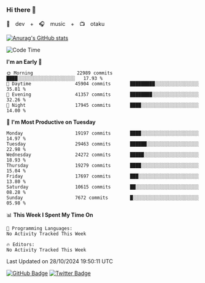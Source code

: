 ### Hi there 👋

🚀　dev　+　🎧　music　+　📺　otaku


[![Anurag's GitHub stats](https://github-readme-stats.vercel.app/api?username=koheitasaka&count_private=true&show_icons=true&theme=monokai)](https://github.com/koheitasaka/github-readme-stats)

<!--START_SECTION:waka-->
![Code Time](http://img.shields.io/badge/Code%20Time-1%2C161%20hrs%2023%20mins-blue)

**I'm an Early 🐤** 

```text
🌞 Morning                22989 commits       ████░░░░░░░░░░░░░░░░░░░░░   17.93 % 
🌆 Daytime                45904 commits       █████████░░░░░░░░░░░░░░░░   35.81 % 
🌃 Evening                41357 commits       ████████░░░░░░░░░░░░░░░░░   32.26 % 
🌙 Night                  17945 commits       ████░░░░░░░░░░░░░░░░░░░░░   14.00 % 
```
📅 **I'm Most Productive on Tuesday** 

```text
Monday                   19197 commits       ████░░░░░░░░░░░░░░░░░░░░░   14.97 % 
Tuesday                  29463 commits       ██████░░░░░░░░░░░░░░░░░░░   22.98 % 
Wednesday                24272 commits       █████░░░░░░░░░░░░░░░░░░░░   18.93 % 
Thursday                 19279 commits       ████░░░░░░░░░░░░░░░░░░░░░   15.04 % 
Friday                   17697 commits       ███░░░░░░░░░░░░░░░░░░░░░░   13.80 % 
Saturday                 10615 commits       ██░░░░░░░░░░░░░░░░░░░░░░░   08.28 % 
Sunday                   7672 commits        █░░░░░░░░░░░░░░░░░░░░░░░░   05.98 % 
```


📊 **This Week I Spent My Time On** 

```text
💬 Programming Languages: 
No Activity Tracked This Week

🔥 Editors: 
No Activity Tracked This Week
```


 Last Updated on 28/10/2024 19:50:11 UTC
<!--END_SECTION:waka-->

[![GitHub Badge](https://img.shields.io/badge/GitHub-100000?style=for-the-badge&logo=github&logoColor=white)](https://github.com/koheitasaka)
[![Twitter Badge](https://img.shields.io/badge/Twitter-1DA1F2?style=for-the-badge&logo=twitter&logoColor=white)](https://twitter.com/sleep_asleep_)
